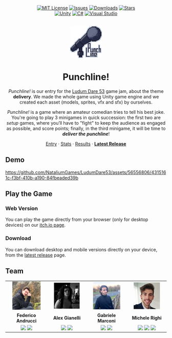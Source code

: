 <div align="center">

[![MIT License][license-shield]][license-url]
[![Issues][issues-shield]][issues-url]
[![Downloads][downloads-shield]][downloads-url]
[![Stars][stars-shield]][stars-url]\
[![Unity][unity-shield]][unity-url]
[![C#][csharp-shield]][csharp-url]
[![Visual Studio][vs-shield]][vs-url]

<br/>
</div>

<div align="center">

  <img width="100px" src="./gfx/Punchline_Logo.png"/>
  <br/>
  <h1>Punchline!</h1>
  
  <i>Punchline!</i> is our entry for the <a href="https://ldjam.com/events/ludum-dare/53">Ludum Dare 53</a> game jam, about the theme <b>delivery</b>. 
  We made the whole game using Unity game engine and we created each asset (models, sprites, vfx and sfx) by ourselves.
  
  <i>Punchline!</i> is a game where an amateur comedian tries to tell his best joke. You're going to play 3 minigames in quick succession: the first two are <i>setup</i> games, where you’ll have to "fight" to keep the audience as engaged as possible, and score points; finally, in the third minigame, it will be time to <i><b>deliver the punchline</b></i>!
  
  <a href="https://ldjam.com/events/ludum-dare/53/punchline">Entry</a>
  ·
  <a href="https://ldjam.com/events/ludum-dare/53/stats">Stats</a>
  ·
  <a href="https://ldjam.com/events/ludum-dare/53/results">Results</a>
  ·
  <a href="https://github.com/NataliumGames/LudumDare53/releases/latest"><b>Latest Release</b></a>
  
</div>

## Demo

https://github.com/NataliumGames/LudumDare53/assets/56556806/4315161c-f3bf-410b-a190-84fbeaded39b

## Play the Game

### Web Version
You can play the game directly from your browser (only for desktop devices) on our <a href="https://federyeeco.itch.io/punchline">itch.io page</a>.

### Download
You can download desktop and mobile versions directly on your device, from the [latest release](https://github.com/NataliumGames/LudumDare53/releases/latest) page.

<!--
## Roadmap
- [x] mobile version
- [x] dodging walls colliders
- [ ] adjust stage fixing minigame
- [ ] add laughters or booing at the end of the game
- [ ] settings / (improved) info pages
- [ ] score usage
-->

## Team

<table>
  <!--<tr align="center"><td colspan="3"><b>Team BCR</b></td></tr>-->
  <tr align="center">
    <td><a href="https://github.com/Federicoand98"><img width="75%" src="./gfx/team/avatar_Federico_Andrucci.png"></a></td>
    <td><a href="https://github.com/Noesh"><img width="75%" src="./gfx/team/avatar_Alex_Gianelli.png"></a></td>
    <td><a href="https://github.com/Stikinit"><img width="75%" src="./gfx/team/avatar_Gabriele_Marconi.png"></a></td>
    <td><a href="https://github.com/mikyll"><img width="75%" src="./gfx/team/avatar_Michele_Righi.png"></a></td>
  </tr>
  <tr align="center">
    <td><b>Federico Andrucci</b></td>
    <td><b>Alex Gianelli</b></td>
    <td><b>Gabriele Marconi</b></td>
    <td><b>Michele Righi</b></td>
  </tr>
  <tr align="center">
    <td>
      <a href="https://github.com/Federicoand98"><img width="40px" src="https://img.icons8.com/color/96/000000/github.svg"/></a>
      <a href="https://www.linkedin.com/in/federico-andrucci-5571a0202/"><img width="40px" src="https://img.icons8.com/color/96/000000/linkedin.svg"/></a>
    </td>
    <td>
      <a href="https://github.com/Noesh"><img width="40px" src="https://img.icons8.com/color/96/000000/github.svg"/></a>
      <a href="https://www.linkedin.com/in/alex-gianelli/"><img width="40px" src="https://img.icons8.com/color/96/000000/linkedin.svg"/></a>
    </td>
    <td>
      <a href="https://github.com/Stikinit"><img width="40px" src="https://img.icons8.com/color/96/000000/github.svg"/></a>
      <a href="https://www.linkedin.com/in/gabriele-marconi-637881270/"><img width="40px" src="https://img.icons8.com/color/96/000000/linkedin.svg"/></a>
    </td>
    <td>
      <a href="https://github.com/mikyll"><img width="40px" src="https://img.icons8.com/color/96/000000/github.svg"/></a>
      <a href="https://www.linkedin.com/in/michele-righi/"><img width="40px" src="https://img.icons8.com/color/96/000000/linkedin.svg"/></a>
      <a href="https://stackoverflow.com/users/19544859/mikyll98"><img width="40px" src="https://img.icons8.com/color/96/000000/stackoverflow.svg"/></a>
    </td>
  </tr>
</table>

[unity-shield]: https://img.shields.io/badge/Unity-000000?logo=unity&logoColor=white
[unity-url]: https://unity.com/
[csharp-shield]: https://img.shields.io/badge/C%23-%23239120.svg?logo=c-sharp&logoColor=white
[csharp-url]: https://docs.microsoft.com/en-us/dotnet/csharp/
[vs-shield]: https://img.shields.io/badge/Visual%20Studio-5C2D91.svg?logo=visual-studio-code&logoColor=white
[vs-url]: https://visualstudio.microsoft.com/
[downloads-shield]: https://img.shields.io/github/downloads/NataliumGames/LudumDare53/total
[downloads-url]: https://github.com/NataliumGames/LudumDare53/releases/latest
[license-shield]: https://img.shields.io/github/license/iss2022-BCR/WasteService
[license-url]: https://github.com/NataliumGames/LudumDare53/blob/main/LICENSE
[issues-shield]: https://img.shields.io/github/issues/NataliumGames/LudumDare53
[issues-url]: https://github.com/NataliumGames/LudumDare53/issues
[stars-shield]: https://custom-icon-badges.herokuapp.com/github/stars/NataliumGames/LudumDare53?logo=star&logoColor=yellow
[stars-url]: https://github.com/NataliumGames/LudumDare53/stargazers
